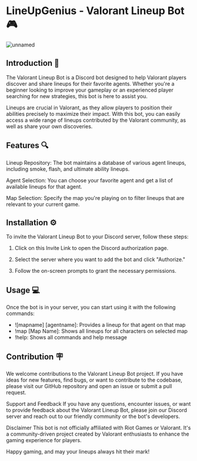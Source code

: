 # LineUpGenius - Valorant Lineup Bot 🎮
![unnamed](https://github.com/aaronle03/LineUpGenius/assets/91503688/87503c69-a590-4386-8429-e7638f45f2b3)


## Introduction 📍
The Valorant Lineup Bot is a Discord bot designed to help Valorant players discover and share lineups for their favorite agents. Whether you're a beginner looking to improve your gameplay or an experienced player searching for new strategies, this bot is here to assist you.

Lineups are crucial in Valorant, as they allow players to position their abilities precisely to maximize their impact. With this bot, you can easily access a wide range of lineups contributed by the Valorant community, as well as share your own discoveries.

## Features 🔍
Lineup Repository: The bot maintains a database of various agent lineups, including smoke, flash, and ultimate ability lineups.

Agent Selection: You can choose your favorite agent and get a list of available lineups for that agent.

Map Selection: Specify the map you're playing on to filter lineups that are relevant to your current game.

## Installation ⚙️
To invite the Valorant Lineup Bot to your Discord server, follow these steps:

1. Click on this Invite Link to open the Discord authorization page.

2. Select the server where you want to add the bot and click "Authorize."

3. Follow the on-screen prompts to grant the necessary permissions.

## Usage 💻
Once the bot is in your server, you can start using it with the following commands:

- ![mapname] [agentname]: Provides a lineup for that agent on that map
- !map [Map Name]: Shows all lineups for all characters on selected map
- !help: Shows all commands and help message

## Contribution 🪧
We welcome contributions to the Valorant Lineup Bot project. If you have ideas for new features, find bugs, or want to contribute to the codebase, please visit our GitHub repository and open an issue or submit a pull request.

Support and Feedback
If you have any questions, encounter issues, or want to provide feedback about the Valorant Lineup Bot, please join our Discord server and reach out to our friendly community or the bot's developers.

Disclaimer
This bot is not officially affiliated with Riot Games or Valorant. It's a community-driven project created by Valorant enthusiasts to enhance the gaming experience for players.

Happy gaming, and may your lineups always hit their mark!
